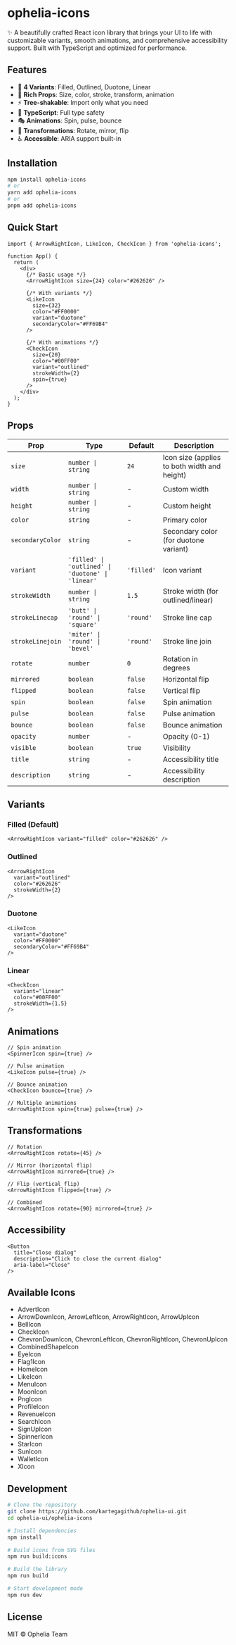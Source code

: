 # ophelia-icons

✨ A beautifully crafted React icon library that brings your UI to life with customizable variants, smooth animations, and comprehensive accessibility support. Built with TypeScript and optimized for performance.

## Features

- 🎨 **4 Variants**: Filled, Outlined, Duotone, Linear
- 🎯 **Rich Props**: Size, color, stroke, transform, animation
- ⚡ **Tree-shakable**: Import only what you need
- 📱 **TypeScript**: Full type safety
- 🎭 **Animations**: Spin, pulse, bounce
- 🔄 **Transformations**: Rotate, mirror, flip
- ♿ **Accessible**: ARIA support built-in

## Installation

```bash
npm install ophelia-icons
# or
yarn add ophelia-icons
# or
pnpm add ophelia-icons
```

## Quick Start

```tsx
import { ArrowRightIcon, LikeIcon, CheckIcon } from 'ophelia-icons';

function App() {
  return (
    <div>
      {/* Basic usage */}
      <ArrowRightIcon size={24} color="#262626" />
      
      {/* With variants */}
      <LikeIcon 
        size={32}
        color="#FF0000"
        variant="duotone"
        secondaryColor="#FF69B4"
      />
      
      {/* With animations */}
      <CheckIcon 
        size={20}
        color="#00FF00"
        variant="outlined"
        strokeWidth={2}
        spin={true}
      />
    </div>
  );
}
```

## Props

| Prop | Type | Default | Description |
|------|------|---------|-------------|
| `size` | `number \| string` | `24` | Icon size (applies to both width and height) |
| `width` | `number \| string` | - | Custom width |
| `height` | `number \| string` | - | Custom height |
| `color` | `string` | - | Primary color |
| `secondaryColor` | `string` | - | Secondary color (for duotone variant) |
| `variant` | `'filled' \| 'outlined' \| 'duotone' \| 'linear'` | `'filled'` | Icon variant |
| `strokeWidth` | `number \| string` | `1.5` | Stroke width (for outlined/linear) |
| `strokeLinecap` | `'butt' \| 'round' \| 'square'` | `'round'` | Stroke line cap |
| `strokeLinejoin` | `'miter' \| 'round' \| 'bevel'` | `'round'` | Stroke line join |
| `rotate` | `number` | `0` | Rotation in degrees |
| `mirrored` | `boolean` | `false` | Horizontal flip |
| `flipped` | `boolean` | `false` | Vertical flip |
| `spin` | `boolean` | `false` | Spin animation |
| `pulse` | `boolean` | `false` | Pulse animation |
| `bounce` | `boolean` | `false` | Bounce animation |
| `opacity` | `number` | - | Opacity (0-1) |
| `visible` | `boolean` | `true` | Visibility |
| `title` | `string` | - | Accessibility title |
| `description` | `string` | - | Accessibility description |

## Variants

### Filled (Default)
```tsx
<ArrowRightIcon variant="filled" color="#262626" />
```

### Outlined
```tsx
<ArrowRightIcon 
  variant="outlined" 
  color="#262626" 
  strokeWidth={2} 
/>
```

### Duotone
```tsx
<LikeIcon 
  variant="duotone" 
  color="#FF0000" 
  secondaryColor="#FF69B4" 
/>
```

### Linear
```tsx
<CheckIcon 
  variant="linear" 
  color="#00FF00" 
  strokeWidth={1.5} 
/>
```

## Animations

```tsx
// Spin animation
<SpinnerIcon spin={true} />

// Pulse animation
<LikeIcon pulse={true} />

// Bounce animation
<CheckIcon bounce={true} />

// Multiple animations
<ArrowRightIcon spin={true} pulse={true} />
```

## Transformations

```tsx
// Rotation
<ArrowRightIcon rotate={45} />

// Mirror (horizontal flip)
<ArrowRightIcon mirrored={true} />

// Flip (vertical flip)
<ArrowRightIcon flipped={true} />

// Combined
<ArrowRightIcon rotate={90} mirrored={true} />
```

## Accessibility

```tsx
<Button 
  title="Close dialog"
  description="Click to close the current dialog"
  aria-label="Close"
/>
```

## Available Icons

- AdvertIcon
- ArrowDownIcon, ArrowLeftIcon, ArrowRightIcon, ArrowUpIcon
- BellIcon
- CheckIcon
- ChevronDownIcon, ChevronLeftIcon, ChevronRightIcon, ChevronUpIcon
- CombinedShapeIcon
- EyeIcon
- Flag1Icon
- HomeIcon
- LikeIcon
- MenuIcon
- MoonIcon
- PngIcon
- ProfileIcon
- RevenueIcon
- SearchIcon
- SignUpIcon
- SpinnerIcon
- StarIcon
- SunIcon
- WalletIcon
- XIcon

## Development

```bash
# Clone the repository
git clone https://github.com/kartegagithub/ophelia-ui.git
cd ophelia-ui/ophelia-icons

# Install dependencies
npm install

# Build icons from SVG files
npm run build:icons

# Build the library
npm run build

# Start development mode
npm run dev
```

## License

MIT © Ophelia Team
